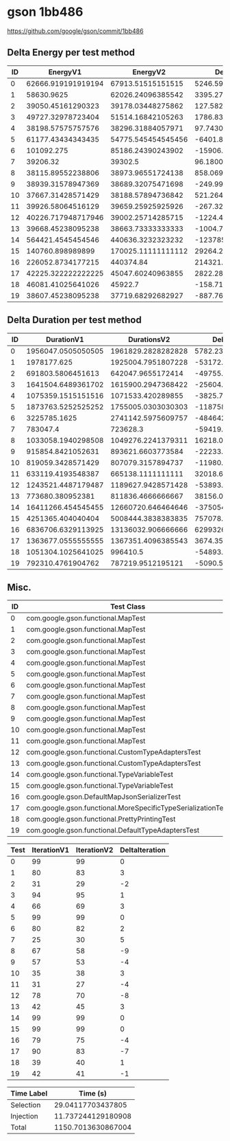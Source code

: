 # gson 1bb486


https://github.com/google/gson/commit/1bb486



## Delta Energy per test method


| ID | EnergyV1 | EnergyV2 | DeltaEnergy | σV1 | σV2 |
| --- | --- | --- | --- | --- | --- |
| 0 | 62666.919191919194 | 67913.51515151515 | 5246.5959595959575 | 21182.823335384655 | 22718.67998920252 |
| 1 | 58630.9625 | 62026.24096385542 | 3395.278463855422 | 30862.089566506893 | 30014.555317475417 |
| 2 | 39050.45161290323 | 39178.03448275862 | 127.58286985539598 | 5881.236302105797 | 5033.291543059237 |
| 3 | 49727.32978723404 | 51514.16842105263 | 1786.8386338185883 | 18272.8985999021 | 18069.50820328203 |
| 4 | 38198.57575757576 | 38296.31884057971 | 97.74308300395205 | 6448.29158972196 | 4161.657969819357 |
| 5 | 61177.43434343435 | 54775.545454545456 | -6401.8888888888905 | 35973.1290948112 | 20470.14825498993 |
| 6 | 101092.275 | 85186.24390243902 | -15906.031097560975 | 127611.83856425462 | 107134.77803723146 |
| 7 | 39206.32 | 39302.5 | 96.18000000000029 | 5744.793905580948 | 4578.8613559122605 |
| 8 | 38115.89552238806 | 38973.96551724138 | 858.0699948533147 | 4378.029452231542 | 3785.7689419151775 |
| 9 | 38939.31578947369 | 38689.32075471698 | -249.99503475670645 | 5310.560614532885 | 5383.048605887078 |
| 10 | 37667.31428571429 | 38188.57894736842 | 521.2646616541315 | 4174.365209373095 | 4514.531500036293 |
| 11 | 39926.58064516129 | 39659.25925925926 | -267.3213859020252 | 5992.176511107676 | 4958.213048719099 |
| 12 | 40226.717948717946 | 39002.25714285715 | -1224.4608058607992 | 7993.711653379185 | 6401.604333927806 |
| 13 | 39668.45238095238 | 38663.73333333333 | -1004.7190476190517 | 6172.7629346778285 | 6309.731610421759 |
| 14 | 564421.4545454546 | 440636.3232323232 | -123785.13131313137 | 919700.6260608573 | 790638.7470724281 |
| 15 | 140760.898989899 | 170025.11111111112 | 29264.212121212127 | 326263.62792743783 | 418849.28133162414 |
| 16 | 226052.8734177215 | 440374.84 | 214321.96658227852 | 579689.0907196514 | 827837.8742167661 |
| 17 | 42225.322222222225 | 45047.60240963855 | 2822.280187416327 | 8803.591020875487 | 12363.994088880572 |
| 18 | 46081.41025641026 | 45922.7 | -158.71025641026063 | 38195.34473763211 | 33281.13554718347 |
| 19 | 38607.45238095238 | 37719.68292682927 | -887.7694541231103 | 4249.306717697107 | 5050.020774837849 |

## Delta Duration per test method


| ID | DurationV1 | DurationsV2 | DeltaDuration |
| --- | --- | --- | --- |
| 0 | 1956047.0505050505 | 1961829.2828282828 | 5782.23232323234 |
| 1 | 1978177.625 | 1925004.7951807228 | -53172.82981927716 |
| 2 | 691803.5806451613 | 642047.9655172414 | -49755.61512791994 |
| 3 | 1641504.6489361702 | 1615900.2947368422 | -25604.354199327994 |
| 4 | 1075359.1515151516 | 1071533.420289855 | -3825.731225296622 |
| 5 | 1873763.5252525252 | 1755005.0303030303 | -118758.49494949495 |
| 6 | 3225785.1625 | 2741142.5975609757 | -484642.5649390244 |
| 7 | 783047.4 | 723628.3 | -59419.09999999998 |
| 8 | 1033058.1940298508 | 1049276.2241379311 | 16218.030108080362 |
| 9 | 915854.8421052631 | 893621.6603773584 | -22233.18172790471 |
| 10 | 819059.3428571429 | 807079.3157894737 | -11980.027067669202 |
| 11 | 633119.4193548387 | 665138.1111111111 | 32018.691756272456 |
| 12 | 1243521.4487179487 | 1189627.9428571428 | -53893.50586080598 |
| 13 | 773680.380952381 | 811836.4666666667 | 38156.08571428573 |
| 14 | 16411266.454545455 | 12660720.646464646 | -3750545.808080809 |
| 15 | 4251365.404040404 | 5008444.3838383835 | 757078.9797979798 |
| 16 | 6836706.6329113925 | 13136032.906666666 | 6299326.273755274 |
| 17 | 1363677.0555555555 | 1367351.4096385543 | 3674.3540829988196 |
| 18 | 1051304.1025641025 | 996410.5 | -54893.602564102504 |
| 19 | 792310.4761904762 | 787219.9512195121 | -5090.524970964063 |

## Misc.

| ID | Test Class | Test Method |
| --- | --- | --- |
| 0 | com.google.gson.functional.MapTest | testSerializeMaps |
| 1 | com.google.gson.functional.MapTest | testMapSerializationWithNullValues |
| 2 | com.google.gson.functional.MapTest | testMapWithQuotes |
| 3 | com.google.gson.functional.MapTest | testGeneralMapField |
| 4 | com.google.gson.functional.MapTest | testMapSerializationWithNullValueButSerializeNulls |
| 5 | com.google.gson.functional.MapTest | testMapSerializationWithWildcardValues |
| 6 | com.google.gson.functional.MapTest | testMapSerialization |
| 7 | com.google.gson.functional.MapTest | testMapOfMapSerialization |
| 8 | com.google.gson.functional.MapTest | testMapSerializationWithNullValue |
| 9 | com.google.gson.functional.MapTest | testMapSerializationWithNullValuesSerialized |
| 10 | com.google.gson.functional.MapTest | testRawMapSerialization |
| 11 | com.google.gson.functional.MapTest | testWriteMapsWithEmptyStringKey |
| 12 | com.google.gson.functional.CustomTypeAdaptersTest | testCustomAdapterInvokedForMapElementSerializationWithType |
| 13 | com.google.gson.functional.CustomTypeAdaptersTest | testCustomAdapterInvokedForMapElementSerialization |
| 14 | com.google.gson.functional.TypeVariableTest | testAdvancedTypeVariables |
| 15 | com.google.gson.functional.TypeVariableTest | testTypeVariablesViaTypeParameter |
| 16 | com.google.gson.DefaultMapJsonSerializerTest | testNonEmptyMapSerialization |
| 17 | com.google.gson.functional.MoreSpecificTypeSerializationTest | testMapOfParameterizedSubclassFields |
| 18 | com.google.gson.functional.PrettyPrintingTest | testMap |
| 19 | com.google.gson.functional.DefaultTypeAdaptersTest | testPropertiesSerialization |




| Test | IterationV1 | IterationV2 | DeltaIteration |
| --- | --- | --- | --- |
| 0 | 99 | 99 | 0 |
| 1 | 80 | 83 | 3 |
| 2 | 31 | 29 | -2 |
| 3 | 94 | 95 | 1 |
| 4 | 66 | 69 | 3 |
| 5 | 99 | 99 | 0 |
| 6 | 80 | 82 | 2 |
| 7 | 25 | 30 | 5 |
| 8 | 67 | 58 | -9 |
| 9 | 57 | 53 | -4 |
| 10 | 35 | 38 | 3 |
| 11 | 31 | 27 | -4 |
| 12 | 78 | 70 | -8 |
| 13 | 42 | 45 | 3 |
| 14 | 99 | 99 | 0 |
| 15 | 99 | 99 | 0 |
| 16 | 79 | 75 | -4 |
| 17 | 90 | 83 | -7 |
| 18 | 39 | 40 | 1 |
| 19 | 42 | 41 | -1 |



| Time Label | Time (s) |
| --- | --- |
| Selection | 29.04117703437805 |
| Injection | 11.737244129180908 |
| Total | 1150.7013630867004 |


